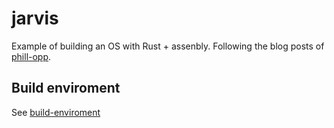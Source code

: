 # jarvis

Example of building an OS with Rust + assenbly. Following the blog posts of [phill-opp](https://os.phil-opp.com/).

## Build enviroment

See [build-enviroment](./buildenv/README.md)
